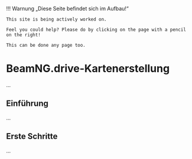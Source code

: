 !!! Warnung „Diese Seite befindet sich im Aufbau!“

```
This site is being actively worked on.

Feel you could help? Please do by clicking on the page with a pencil on the right!

This can be done any page too.
```

# BeamNG.drive-Kartenerstellung

...

## Einführung

...

## Erste Schritte

...
